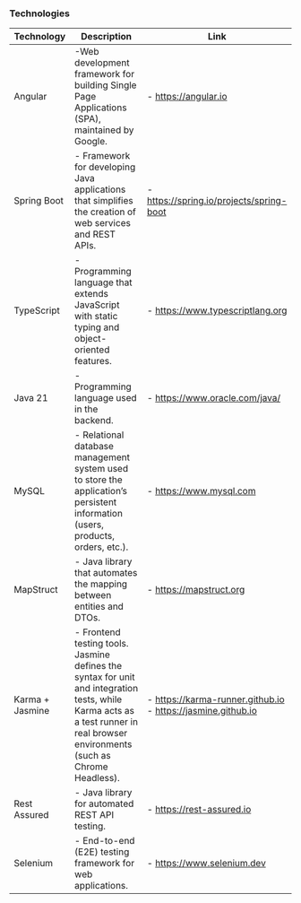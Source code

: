 ### Technologies

| Technology | Description | Link |
|---------|-----------|----------|
| Angular | -Web development framework for building Single Page Applications (SPA), maintained by Google. | - https://angular.io |
| Spring Boot | - Framework for developing Java applications that simplifies the creation of web services and REST APIs. | - https://spring.io/projects/spring-boot |
| TypeScript | - Programming language that extends JavaScript with static typing and object-oriented features. | - https://www.typescriptlang.org |
| Java 21 | - Programming language used in the backend. | - https://www.oracle.com/java/ |
| MySQL | - Relational database management system used to store the application’s persistent information (users, products, orders, etc.). | - https://www.mysql.com |
| MapStruct | - Java library that automates the mapping between entities and DTOs. | - https://mapstruct.org |
| Karma + Jasmine | - Frontend testing tools. Jasmine defines the syntax for unit and integration tests, while Karma acts as a test runner in real browser environments (such as Chrome Headless). | - https://karma-runner.github.io <br> - https://jasmine.github.io |
| Rest Assured | - Java library for automated REST API testing. | - https://rest-assured.io |
| Selenium | - End-to-end (E2E) testing framework for web applications. | - https://www.selenium.dev |